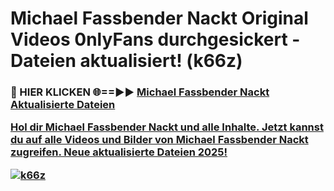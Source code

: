 # Michael Fassbender Nackt Original Videos 0nlyFans durchgesickert - Dateien aktualisiert! (k66z)

<h3>🔴 HIER KLICKEN 🌐==►► <a href="https://tinyurl.com/h6vf6nb8" rel="nofollow">Michael Fassbender Nackt Aktualisierte Dateien

Hol dir Michael Fassbender Nackt und alle Inhalte. Jetzt kannst du auf alle Videos und Bilder von Michael Fassbender Nackt zugreifen. Neue aktualisierte Dateien 2025!

[![k66z](https://i.imgur.com/sD4kR3V.gif)](https://tinyurl.com/h6vf6nb8)
